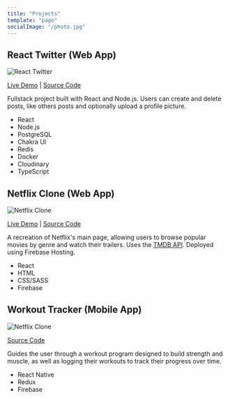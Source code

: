 ```yaml
---
title: "Projects"
template: "page"
socialImage: "/photo.jpg"
---
```


## React Twitter (Web App)

![React Twitter](/media/projects/react-twitter.png)

[Live Demo](https://react-twitter.ewantindale.com/) | [Source Code](https://github.com/ewantindale/react-twitter)

Fullstack project built with React and Node.js. Users can create and delete posts, like others posts and optionally upload a profile picture.

- React
- Node.js
- PostgreSQL
- Chakra UI
- Redis
- Docker
- Cloudinary
- TypeScript

## Netflix Clone (Web App)

![Netflix Clone](/media/projects/inception.jpg)

[Live Demo](https://notflix.web.app/) | [Source Code](https://github.com/ewantindale/notflix)

A recreation of Netflix's main page, allowing users to browse popular movies by genre and watch their trailers. Uses the [TMDB API](https://www.themoviedb.org/). Deployed using Firebase Hosting.

- React
- HTML
- CSS/SASS
- Firebase

## Workout Tracker (Mobile App)

![Netflix Clone](/media/projects/workout-tracker.png)

[Source Code](https://github.com/ewantindale/workout-tracker-firebase)

Guides the user through a workout program designed to build strength and muscle, as well as logging their workouts to track their progress over time.

- React Native 
- Redux 
- Firebase
